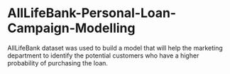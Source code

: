 # AllLifeBank-Personal-Loan-Campaign-Modelling
AllLifeBank dataset was used to build a model that will help the marketing department to identify the potential customers who have a higher probability of purchasing the loan.
